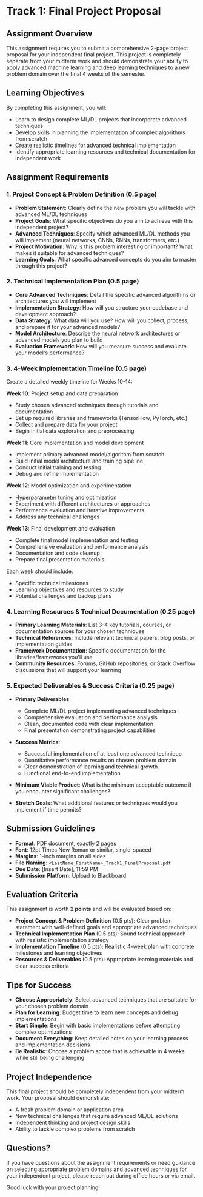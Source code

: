# Track 1: Final Project Proposal

## Assignment Overview
This assignment requires you to submit a comprehensive 2-page project proposal for your independent final project. This project is completely separate from your midterm work and should demonstrate your ability to apply advanced machine learning and deep learning techniques to a new problem domain over the final 4 weeks of the semester.

## Learning Objectives
By completing this assignment, you will:
- Learn to design complete ML/DL projects that incorporate advanced techniques
- Develop skills in planning the implementation of complex algorithms from scratch
- Create realistic timelines for advanced technical implementation
- Identify appropriate learning resources and technical documentation for independent work

## Assignment Requirements

### 1. Project Concept & Problem Definition (0.5 page)
- **Problem Statement**: Clearly define the new problem you will tackle with advanced ML/DL techniques
- **Project Goals**: What specific objectives do you aim to achieve with this independent project?
- **Advanced Techniques**: Specify which advanced ML/DL methods you will implement (neural networks, CNNs, RNNs, transformers, etc.)
- **Project Motivation**: Why is this problem interesting or important? What makes it suitable for advanced techniques?
- **Learning Goals**: What specific advanced concepts do you aim to master through this project?

### 2. Technical Implementation Plan (0.5 page)
- **Core Advanced Techniques**: Detail the specific advanced algorithms or architectures you will implement
- **Implementation Strategy**: How will you structure your codebase and development approach?
- **Data Strategy**: What data will you use? How will you collect, process, and prepare it for your advanced models?
- **Model Architecture**: Describe the neural network architectures or advanced models you plan to build
- **Evaluation Framework**: How will you measure success and evaluate your model's performance?

### 3. 4-Week Implementation Timeline (0.5 page)
Create a detailed weekly timeline for Weeks 10-14:

**Week 10**: Project setup and data preparation
- Study chosen advanced techniques through tutorials and documentation
- Set up required libraries and frameworks (TensorFlow, PyTorch, etc.)
- Collect and prepare data for your project
- Begin initial data exploration and preprocessing

**Week 11**: Core implementation and model development
- Implement primary advanced model/algorithm from scratch
- Build initial model architecture and training pipeline
- Conduct initial training and testing
- Debug and refine implementation

**Week 12**: Model optimization and experimentation
- Hyperparameter tuning and optimization
- Experiment with different architectures or approaches
- Performance evaluation and iterative improvements
- Address any technical challenges

**Week 13**: Final development and evaluation
- Complete final model implementation and testing
- Comprehensive evaluation and performance analysis
- Documentation and code cleanup
- Prepare final presentation materials

Each week should include:
- Specific technical milestones
- Learning objectives and resources to study
- Potential challenges and backup plans

### 4. Learning Resources & Technical Documentation (0.25 page)
- **Primary Learning Materials**: List 3-4 key tutorials, courses, or documentation sources for your chosen techniques
- **Technical References**: Include relevant technical papers, blog posts, or implementation guides
- **Framework Documentation**: Specific documentation for the libraries/frameworks you'll use
- **Community Resources**: Forums, GitHub repositories, or Stack Overflow discussions that will support your learning

### 5. Expected Deliverables & Success Criteria (0.25 page)
- **Primary Deliverables**: 
  - Complete ML/DL project implementing advanced techniques
  - Comprehensive evaluation and performance analysis
  - Clean, documented code with clear implementation
  - Final presentation demonstrating project capabilities

- **Success Metrics**: 
  - Successful implementation of at least one advanced technique
  - Quantitative performance results on chosen problem domain
  - Clear demonstration of learning and technical growth
  - Functional end-to-end implementation

- **Minimum Viable Product**: What is the minimum acceptable outcome if you encounter significant challenges?

- **Stretch Goals**: What additional features or techniques would you implement if time permits?

## Submission Guidelines
- **Format**: PDF document, exactly 2 pages
- **Font**: 12pt Times New Roman or similar, single-spaced
- **Margins**: 1-inch margins on all sides
- **File Naming**: `<LastName_FirstName>_Track1_FinalProposal.pdf`
- **Due Date**: [Insert Date], 11:59 PM
- **Submission Platform**: Upload to Blackboard

## Evaluation Criteria
This assignment is worth **2 points** and will be evaluated based on:
- **Project Concept & Problem Definition** (0.5 pts): Clear problem statement with well-defined goals and appropriate advanced techniques
- **Technical Implementation Plan** (0.5 pts): Sound technical approach with realistic implementation strategy
- **Implementation Timeline** (0.5 pts): Realistic 4-week plan with concrete milestones and learning objectives
- **Resources & Deliverables** (0.5 pts): Appropriate learning materials and clear success criteria

## Tips for Success
- **Choose Appropriately**: Select advanced techniques that are suitable for your chosen problem domain
- **Plan for Learning**: Budget time to learn new concepts and debug implementations
- **Start Simple**: Begin with basic implementations before attempting complex optimizations
- **Document Everything**: Keep detailed notes on your learning process and implementation decisions
- **Be Realistic**: Choose a problem scope that is achievable in 4 weeks while still being challenging

## Project Independence
This final project should be completely independent from your midterm work. Your proposal should demonstrate:
- A fresh problem domain or application area
- New technical challenges that require advanced ML/DL solutions
- Independent thinking and project design skills
- Ability to tackle complex problems from scratch

## Questions?
If you have questions about the assignment requirements or need guidance on selecting appropriate problem domains and advanced techniques for your independent project, please reach out during office hours or via email.

Good luck with your project planning!